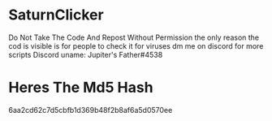 # SaturnClicker
Do Not Take The Code And Repost Without Permission
the only reason the cod is visible is for people to check it for viruses
dm me on discord for more scripts
Discord uname: Jupiter's Father#4538
# Heres The Md5 Hash
6aa2cd62c7d5cbfb1d369b48f2b8af6a5d0570ee
